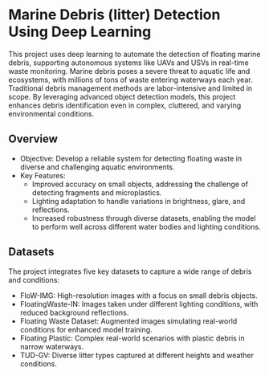 # Marine Debris (litter) Detection Using Deep Learning

This project uses deep learning to automate the detection of floating marine debris, supporting autonomous systems like UAVs and USVs in real-time waste monitoring. Marine debris poses a severe threat to aquatic life and ecosystems, with millions of tons of waste entering waterways each year. Traditional debris management methods are labor-intensive and limited in scope. By leveraging advanced object detection models, this project enhances debris identification even in complex, cluttered, and varying environmental conditions.

## Overview

- Objective: Develop a reliable system for detecting floating waste in diverse and challenging aquatic environments.
- Key Features: 
  - Improved accuracy on small objects, addressing the challenge of detecting fragments and microplastics.
  - Lighting adaptation to handle variations in brightness, glare, and reflections.
  - Increased robustness through diverse datasets, enabling the model to perform well across different water bodies and lighting conditions.

## Datasets

The project integrates five key datasets to capture a wide range of debris and conditions:
- FloW-IMG: High-resolution images with a focus on small debris objects.
- FloatingWaste-IN: Images taken under different lighting conditions, with reduced background reflections.
- Floating Waste Dataset: Augmented images simulating real-world conditions for enhanced model training.
- Floating Plastic: Complex real-world scenarios with plastic debris in narrow waterways.
- TUD-GV: Diverse litter types captured at different heights and weather conditions.

